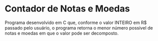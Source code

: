 # Contador de Notas e Moedas
 Programa desenvolvido em C que, conforme o valor INTEIRO em R$ passado pelo usuário, o programa retorna o menor número possivel de notas e moedas em que o valor pode ser decomposto.
